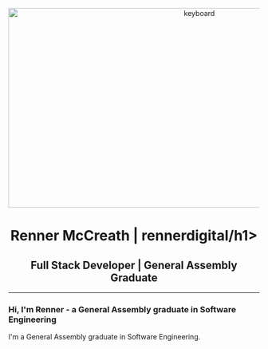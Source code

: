 <p align="center"><img src="https://i.imgur.com/NxgNcky.jpg" alt="keyboard" height="400" width="750"></p>

<h1 align="center">Renner McCreath | rennerdigital/h1>
<h2 align="center">Full Stack Developer | General Assembly Graduate</h2>

-----

<h3>Hi, I'm Renner - a General Assembly graduate in Software Engineering</h3>

<p>I'm a General Assembly graduate in Software Engineering.</p>
